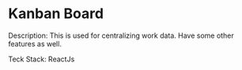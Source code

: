 # Kanban Board
Description: This is used for centralizing work data. Have some other features as well.  

Teck Stack: ReactJs
